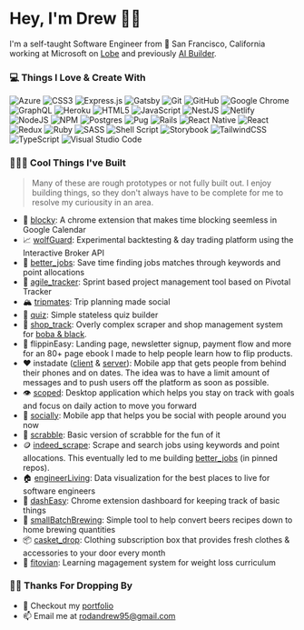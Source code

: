 # Hey, I'm Drew 👋🏽
<p>I'm a self-taught Software Engineer from 🌁 San Francisco, California working at Microsoft on <a href="https://www.lobe.ai/">Lobe</a> and previously <a href="https://powerapps.microsoft.com/en-us/ai-builder">AI Builder</a>.</p>

### 💻 Things I Love & Create With
![Azure](https://img.shields.io/badge/azure-%230072C6.svg?style=for-the-badge&logo=microsoftazure&logoColor=white)
![CSS3](https://img.shields.io/badge/css3-%231572B6.svg?style=for-the-badge&logo=css3&logoColor=white)
![Express.js](https://img.shields.io/badge/express.js-%23404d59.svg?style=for-the-badge&logo=express&logoColor=%2361DAFB)
![Gatsby](https://img.shields.io/badge/Gatsby-%23663399.svg?style=for-the-badge&logo=gatsby&logoColor=white)
![Git](https://img.shields.io/badge/git-%23F05033.svg?style=for-the-badge&logo=git&logoColor=white)
![GitHub](https://img.shields.io/badge/github-%23121011.svg?style=for-the-badge&logo=github&logoColor=white)
![Google Chrome](https://img.shields.io/badge/Chrome-4285F4?style=for-the-badge&logo=GoogleChrome&logoColor=white)
![GraphQL](https://img.shields.io/badge/-GraphQL-E10098?style=for-the-badge&logo=graphql&logoColor=white)
![Heroku](https://img.shields.io/badge/heroku-%23430098.svg?style=for-the-badge&logo=heroku&logoColor=white)
![HTML5](https://img.shields.io/badge/html5-%23E34F26.svg?style=for-the-badge&logo=html5&logoColor=white)
![JavaScript](https://img.shields.io/badge/javascript-%23323330.svg?style=for-the-badge&logo=javascript&logoColor=%23F7DF1E)
![NestJS](https://img.shields.io/badge/nestjs-%23E0234E.svg?style=for-the-badge&logo=nestjs&logoColor=white)
![Netlify](https://img.shields.io/badge/netlify-%23000000.svg?style=for-the-badge&logo=netlify&logoColor=#00C7B7)
![NodeJS](https://img.shields.io/badge/node.js-6DA55F?style=for-the-badge&logo=node.js&logoColor=white)
![NPM](https://img.shields.io/badge/NPM-%23000000.svg?style=for-the-badge&logo=npm&logoColor=white)
![Postgres](https://img.shields.io/badge/postgres-%23316192.svg?style=for-the-badge&logo=postgresql&logoColor=white)
![Pug](https://img.shields.io/badge/Pug-FFF?style=for-the-badge&logo=pug&logoColor=A86454)
![Rails](https://img.shields.io/badge/rails-%23CC0000.svg?style=for-the-badge&logo=ruby-on-rails&logoColor=white)
![React Native](https://img.shields.io/badge/react_native-%2320232a.svg?style=for-the-badge&logo=react&logoColor=%2361DAFB)
![React](https://img.shields.io/badge/react-%2320232a.svg?style=for-the-badge&logo=react&logoColor=%2361DAFB)
![Redux](https://img.shields.io/badge/redux-%23593d88.svg?style=for-the-badge&logo=redux&logoColor=white)
![Ruby](https://img.shields.io/badge/ruby-%23CC342D.svg?style=for-the-badge&logo=ruby&logoColor=white)
![SASS](https://img.shields.io/badge/SASS-hotpink.svg?style=for-the-badge&logo=SASS&logoColor=white)
![Shell Script](https://img.shields.io/badge/shell_script-%23121011.svg?style=for-the-badge&logo=gnu-bash&logoColor=white)
![Storybook](https://img.shields.io/badge/-Storybook-FF4785?style=for-the-badge&logo=storybook&logoColor=white)
![TailwindCSS](https://img.shields.io/badge/tailwindcss-%2338B2AC.svg?style=for-the-badge&logo=tailwind-css&logoColor=white)
![TypeScript](https://img.shields.io/badge/typescript-%23007ACC.svg?style=for-the-badge&logo=typescript&logoColor=white)
![Visual Studio Code](https://img.shields.io/badge/Visual%20Studio%20Code-0078d7.svg?style=for-the-badge&logo=visual-studio-code&logoColor=white)

### 🧑🏽‍💻 Cool Things I've Built
> Many of these are rough prototypes or not fully built out. I enjoy building things, so they don't always have to be complete for me to resolve my curiousity in an area.
- 🧱 [blocky](https://github.com/drewrodrigues/blocky): A chrome extension that makes time blocking seemless in Google Calendar
- 📈  [wolfGuard](https://github.com/drewrodrigues/wolfGuard): Experimental backtesting & day trading platform using the Interactive Broker API
- 📄 [better_jobs](better_jobs): Save time finding jobs matches through keywords and point allocations
- 👟 [agile_tracker](https://github.com/drewrodrigues/agile_tracker): Sprint based project management tool based on Pivotal Tracker
- 🏔 [tripmates](https://github.com/drewrodrigues/tripmates): Trip planning made social
- 📝 [quiz](https://github.com/drewrodrigues/quiz): Simple stateless quiz builder
- 🧋 [shop_track](https://github.com/drewrodrigues/shop_track): Overly complex scraper and shop management system for [boba & black](https://www.instagram.com/boba.and.black/?hl=en).
- 📗 flippinEasy: Landing page, newsletter signup, payment flow and more for an 80+ page ebook I made to help people learn how to flip products.
- ❤️ instadate ([client](https://github.com/drewrodrigues/instadate-client) & [server](https://github.com/drewrodrigues/instadate-api)): Mobile app that gets people from behind their phones and on dates. The idea was to have a limit amount of messages and to push users off the platform as soon as possible.
- 👁 [scoped](https://github.com/drewrodrigues/scoped): Desktop application which helps you stay on track with goals and focus on daily action to move you forward
- 👥 [socially](https://github.com/drewrodrigues/socially): Mobile app that helps you be social with people around you now
- 🧩 [scrabble](https://github.com/drewrodrigues/scrabble): Basic version of scrabble for the fun of it
- 🪙 [indeed_scrape](https://github.com/drewrodrigues/indeed_scrape): Scrape and search jobs using keywords and point allocations. This eventually led to me building [better_jobs](https://github.com/drewrodrigues/better_jobs) (in pinned repos).
- 🏠 [engineerLiving](https://github.com/drewrodrigues/engineerLiving): Data visualization for the best places to live for software engineers
- 📌 [dashEasy](https://github.com/drewrodrigues/dashEasy): Chrome extension dashboard for keeping track of basic things
- 🍺 [smallBatchBrewing](https://github.com/drewrodrigues/smallBatchBrewing/tree/master/src): Simple tool to help convert beers recipes down to home brewing quantities
- 📦 [casket_drop](https://github.com/drewrodrigues/casket_drop): Clothing subscription box that provides fresh clothes & accessories to your door every month
- 📏 [fitovian](https://github.com/drewrodrigues/fitovian): Learning magagement system for weight loss curriculum

### 👍🏽 Thanks For Dropping By
- 👀 Checkout my <a href="https://portfolio.drewrodrigues.com/" target="_blank">portfolio</a>
- 📫 Email me at <a href="mailto:me@drewrodrigues.com">rodandrew95@gmail.com</a>
